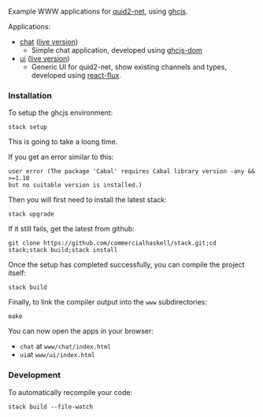 Example WWW applications for [quid2-net](https://github.com/tittoassini/quid2-net), using [ghcjs](https://github.com/ghcjs/ghcjs).

Applications:
* [chat](app/Chat/chat.hs) ([live version](http://quid2.org/app/chat))
  * Simple chat application, developed using [ghcjs-dom](https://hackage.haskell.org/package/ghcjs-dom)
* [ui](app/UI) ([live version](http://quid2.org/app/ui))
  * Generic UI for quid2-net, show existing channels and types, developed using [react-flux](https://hackage.haskell.org/package/react-flux).

### Installation 

To setup the ghcjs environment:

```
stack setup
```

This is going to take a loong time.

If you get an error similar to this:

```
user error (The package 'Cabal' requires Cabal library version -any && >=1.10
but no suitable version is installed.)        
```

Then you will first need to install the latest stack:

```
stack upgrade
```

If it still fails, get the latest from github:

```
git clone https://github.com/commercialhaskell/stack.git;cd stack;stack build;stack install
```

Once the setup has completed successfully, you can compile the project itself:

```
stack build
```

Finally, to link the compiler output into the `www` subdirectories:

```
make
```

You can now open the apps in your browser:
* `chat` at `www/chat/index.html`
* `ui`at `www/ui/index.html` 

### Development
To automatically recompile your code:
```
stack build --file-watch
```
